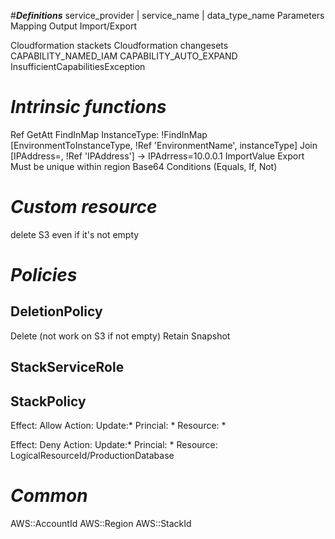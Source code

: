 #***Definitions***
service_provider | service_name | data_type_name
Parameters
Mapping
Output
Import/Export

Cloudformation stackets
Cloudformation changesets
    CAPABILITY_NAMED_IAM
    CAPABILITY_AUTO_EXPAND
    InsufficientCapabilitiesException

# ***Intrinsic functions***
Ref
GetAtt
FindInMap
    InstanceType: !FindInMap [EnvironmentToInstanceType, !Ref 'EnvironmentName', instanceType]
Join
    [IPAddress=, !Ref 'IPAddress'] -> IPAdrress=10.0.0.1
ImportValue
Export
    Must be unique within region
Base64
Conditions (Equals, If, Not)

# ***Custom resource***
delete S3 even if it's not empty

# ***Policies***
## DeletionPolicy
Delete (not work on S3 if not empty)
Retain
Snapshot
## StackServiceRole
## StackPolicy
Effect: Allow
Action: Update:*
Princial: *
Resource: *

Effect: Deny
Action: Update:*
Princial: *
Resource: LogicalResourceId/ProductionDatabase

# ***Common***
AWS::AccountId
AWS::Region
AWS::StackId